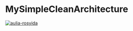 # MySimpleCleanArchitecture
[![aulia-rosyida](https://circleci.com/gh/aulia-rosyida/MySimpleCleanArchitecture.svg?style=svg)](https://circleci.com/gh/aulia-rosyida/MySimpleCleanArchitecture)
